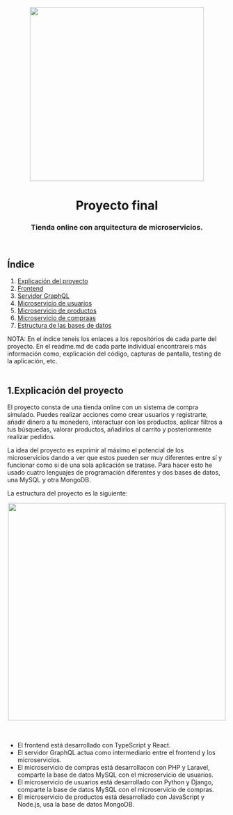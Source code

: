 <div id="header" align="center">
    <img src="https://user-images.githubusercontent.com/103594582/216783649-ccad0d96-8ca3-466f-bab8-bcf2a0e14b21.png" width="400" />
</div>

<div align="center">
    <h1> Proyecto final </h1>
    <h3> Tienda online con arquitectura de microservicios. </h3>
</div>
<br/>

## Índice
<ol>
    <li><a href="#1">Explicación del proyecto</a></li>
    <li><a href="https://github.com/GonzaloRando03/GonzaloShop_Frontend">Frontend</a></li>
    <li><a href="https://github.com/GonzaloRando03/GonzaloShop_ServerGraphQL">Servidor GraphQL</a></li>
    <li><a href="https://github.com/GonzaloRando03/GonzaloShop_User_Microservice">Microservicio de usuarios</a></li>
    <li><a href="https://github.com/GonzaloRando03/GonzaloShop_Product_Microservice">Microservicio de productos</a></li>
    <li><a href="https://github.com/GonzaloRando03/GonzaloShop_Buy_Microservice">Microservicio de compraas</a></li>
    <li><a href="">Estructura de las bases de datos</a></li>
</ol>
NOTA: En el índice teneis los enlaces a los repositórios de cada parte del proyecto. En el readme.md de cada parte individual encontrareis más información como, explicación del código, capturas de pantalla, testing de la aplicación, etc.
<br/><br/>

<h2 id="1">1.Explicación del proyecto</h2>

El proyecto consta de una tienda online con un sistema de compra simulado. Puedes realizar acciones como crear usuarios y registrarte, añadir dinero a tu monedero, interactuar con los productos, aplicar filtros a tus búsquedas, valorar productos, añadirlos al carrito y posteriormente realizar pedidos.

La idea del proyecto es exprimir al máximo el potencial de los microservicios dando a ver que estos pueden ser muy diferentes entre sí y funcionar como si de una sola aplicación se tratase. Para hacer esto he usado cuatro lenguajes de programación diferentes y dos bases de datos, una MySQL y otra MongoDB.

La estructura del proyecto es la siguiente:
<br/>
<div align="center">
    <img src="https://user-images.githubusercontent.com/103594582/216785043-ef330fc5-06b0-4c79-bc43-aafa104bc950.png" width="500" />
</div>
<br/>
<br/>

   - El frontend está desarrollado con TypeScript y React.
   - El servidor GraphQL actua como intermediario entre el frontend y los microservicios.
   - El microservicio de compras está desarrollacon con PHP y Laravel, comparte la base de datos MySQL con el microservicio de usuarios.
   - El microservicio de usuarios está desarrollado con Python y Django, comparte la base de datos MySQL con el microservicio de compras.
   - El microservicio de productos está desarrollado con JavaScript y Node.js, usa la base de datos MongoDB.
